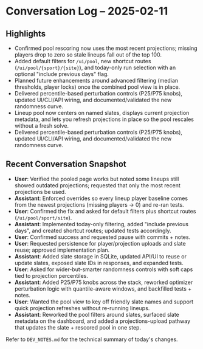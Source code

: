 # Conversation Log – 2025-02-11

## Highlights
- Confirmed pool rescoring now uses the most recent projections; missing players drop to zero so stale lineups fall out of the top 100.
- Added default filters for `/ui/pool`, new shortcut routes (`/ui/pool/{sport}/{site}`), and today-only run selection with an optional "include previous days" flag.
- Planned future enhancements around advanced filtering (median thresholds, player locks) once the combined pool view is in place.
- Delivered percentile-based perturbation controls (P25/P75 knobs), updated UI/CLI/API wiring, and documented/validated the new randomness curve.
- Lineup pool now centers on named slates, displays current projection metadata, and lets you refresh projections in place so the pool rescales without a fresh solve.
- Delivered percentile-based perturbation controls (P25/P75 knobs), updated UI/CLI/API wiring, and documented/validated the new randomness curve.

## Recent Conversation Snapshot
- **User**: Verified the pooled page works but noted some lineups still showed outdated projections; requested that only the most recent projections be used.
- **Assistant**: Enforced overrides so every lineup player baseline comes from the newest projections (missing players → 0) and re-ran tests.
- **User**: Confirmed the fix and asked for default filters plus shortcut routes (`/ui/pool/sport/site`).
- **Assistant**: Implemented today-only filtering, added "include previous days", and created shortcut routes; updated tests accordingly.
- **User**: Confirmed success and requested pause with commits + notes.
- **User**: Requested persistence for player/projection uploads and slate reuse; approved implementation plan.
- **Assistant**: Added slate storage in SQLite, updated API/UI to reuse or update slates, exposed slate IDs in responses, and expanded tests.
- **User**: Asked for wider-but-smarter randomness controls with soft caps tied to projection percentiles.
- **Assistant**: Added P25/P75 knobs across the stack, reworked optimizer perturbation logic with quantile-aware windows, and backfilled tests + notes.
- **User**: Wanted the pool view to key off friendly slate names and support quick projection refreshes without re-running lineups.
- **Assistant**: Reworked the pool filters around slates, surfaced slate metadata on the dashboard, and added a projections-upload pathway that updates the slate + rescored pool in one step.

Refer to `DEV_NOTES.md` for the technical summary of today's changes.
